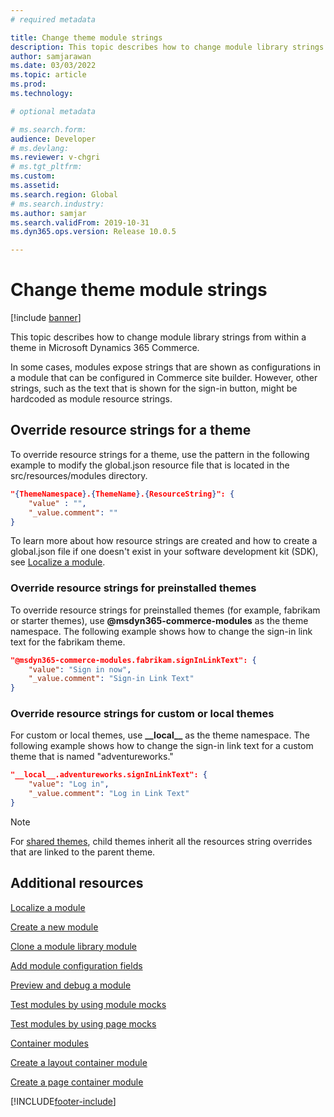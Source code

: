 ```yaml
---
# required metadata

title: Change theme module strings
description: This topic describes how to change module library strings from within a theme in Microsoft Dynamics 365 Commerce.
author: samjarawan
ms.date: 03/03/2022
ms.topic: article
ms.prod: 
ms.technology: 

# optional metadata

# ms.search.form: 
audience: Developer
# ms.devlang: 
ms.reviewer: v-chgri
# ms.tgt_pltfrm: 
ms.custom: 
ms.assetid: 
ms.search.region: Global
# ms.search.industry: 
ms.author: samjar
ms.search.validFrom: 2019-10-31
ms.dyn365.ops.version: Release 10.0.5

---
```

# Change theme module strings

[!include [banner](../includes/banner.md)]

This topic describes how to change module library strings from within a theme in Microsoft Dynamics 365 Commerce.

In some cases, modules expose strings that are shown as configurations in a module that can be configured in Commerce site builder. However, other strings, such as the text that is shown for the sign-in button, might be hardcoded as module resource strings.

## Override resource strings for a theme

To override resource strings for a theme, use the pattern in the following example to modify the global.json resource file that is located in the src/resources/modules directory.

```json
"{ThemeNamespace}.{ThemeName}.{ResourceString}": {
    "value" : "",
    "_value.comment": ""
}
```

To learn more about how resource strings are created and how to create a global.json file if one doesn't exist in your software development kit (SDK), see [Localize a module](localize-module.md).

### Override resource strings for preinstalled themes

To override resource strings for preinstalled themes (for example, fabrikam or starter themes), use **@msdyn365-commerce-modules** as the theme namespace. The following example shows how to change the sign-in link text for the fabrikam theme.

```json
"@msdyn365-commerce-modules.fabrikam.signInLinkText": {
    "value": "Sign in now",
    "_value.comment": "Sign-in Link Text"
}
```

### Override resource strings for custom or local themes

For custom or local themes, use **\_\_local\_\_** as the theme namespace. The following example shows how to change the sign-in link text for a custom theme that is named "adventureworks."

```json
"__local__.adventureworks.signInLinkText": {
    "value": "Log in",
    "_value.comment": "Log in Link Text"
}
```

> [!NOTE]
> For [shared themes](extend-theme.md), child themes inherit all the resources string overrides that are linked to the parent theme.

## Additional resources

[Localize a module](localize-module.md)

[Create a new module](create-new-module.md)

[Clone a module library module](clone-starter-module.md)

[Add module configuration fields](add-module-config-fields.md)

[Preview and debug a module](test-module.md)

[Test modules by using module mocks](test-module-mock.md)

[Test modules by using page mocks](test-page-mock.md)

[Container modules](container-modules.md)

[Create a layout container module](create-layout-container.md)

[Create a page container module](create-page-containers.md)

[!INCLUDE[footer-include](../../includes/footer-banner.md)]
